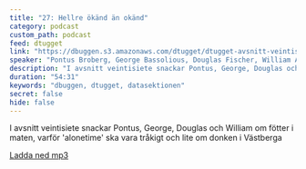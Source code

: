 ```yaml
---
title: "27: Hellre ökänd än okänd"
category: podcast
custom_path: podcast
feed: dtugget
link: "https://dbuggen.s3.amazonaws.com/dtugget/dtugget-avsnitt-veintisiete.mp3"
speaker: "Pontus Broberg, George Bassolious, Douglas Fischer, William Agnér"
description: "I avsnitt veintisiete snackar Pontus, George, Douglas och William om fötter i maten, varför 'alonetime' ska vara tråkigt och lite om donken i Västberga"
duration: "54:31"
keywords: "dbuggen, dtugget, datasektionen"
secret: false
hide: false
---
```

<script src="/audiojs/audio.min.js"></script>
<script>
  audiojs.events.ready(function() {
    var as = audiojs.createAll();
  });
</script>

I avsnitt veintisiete snackar Pontus, George, Douglas och William om fötter i maten, varför 'alonetime' ska vara tråkigt och lite om donken i Västberga

<audio src="{{ page.link }}" preload="auto"></audio>

<p class="center">
  <a class="center" href="{{ page.link }}">Ladda ned mp3</a>
</p>
